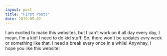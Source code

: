 ```yaml
---
layout: post
title: "First Post!"
date: 2019-05-02
---
```


I am excited to make this websites, but I can't work on it all day every day, I mean, I'm a kid! I need to do kid stuff! So, there won't be updates evry week or something like that. I need a break every once in a while! Anywhay, I hope you like this website!
